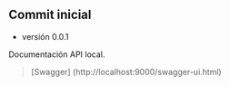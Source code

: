 ## Commit inicial
 * versión 0.0.1
 
 Documentación API local.
 > [Swagger] (http://localhost:9000/swagger-ui.html)